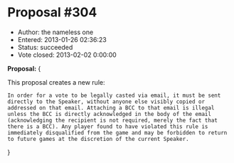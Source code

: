 Proposal #304
=============
* Author: the nameless one
* Entered: 2013-01-26 02:36:23
* Status: succeeded
* Vote closed: 2013-02-02 0:00:00

__Proposal:__
{

This proposal creates a new rule:

    In order for a vote to be legally casted via email, it must be sent directly to the Speaker, without anyone else visibly copied or addressed on that email. Attaching a BCC to that email is illegal unless the BCC is directly acknowledged in the body of the email (acknowledging the recipient is not required, merely the fact that there is a BCC). Any player found to have violated this rule is immediately disqualified from the game and may be forbidden to return to future games at the discretion of the current Speaker.

}
